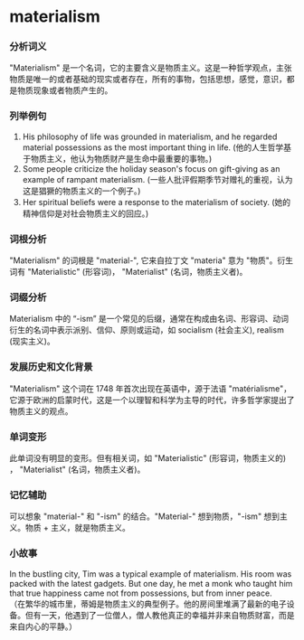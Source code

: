 # materialism

### 分析词义

  

"Materialism" 是一个名词，它的主要含义是物质主义。这是一种哲学观点，主张物质是唯一的或者基础的现实或者存在，所有的事物，包括思想，感觉，意识，都是物质现象或者物质产生的。

  

### 列举例句

  

1.  His philosophy of life was grounded in materialism, and he regarded material possessions as the most important thing in life. (他的人生哲学基于物质主义，他认为物质财产是生命中最重要的事物。)
2.  Some people criticize the holiday season's focus on gift-giving as an example of rampant materialism. (一些人批评假期季节对赠礼的重视，认为这是猖獗的物质主义的一个例子。)
3.  Her spiritual beliefs were a response to the materialism of society. (她的精神信仰是对社会物质主义的回应。)

  

### 词根分析

  

"Materialism" 的词根是 "material-", 它来自拉丁文 "materia" 意为 "物质"。衍生词有 "Materialistic" (形容词)， "Materialist" (名词，物质主义者)。

  

### 词缀分析

  

Materialism 中的 “-ism” 是一个常见的后缀，通常在构成由名词、形容词、动词衍生的名词中表示派别、信仰、原则或运动，如 socialism (社会主义), realism (现实主义)。

  

### 发展历史和文化背景

  

"Materialism" 这个词在 1748 年首次出现在英语中，源于法语 "matérialisme"，它源于欧洲的启蒙时代，这是一个以理智和科学为主导的时代，许多哲学家提出了物质主义的观点。

  

### 单词变形

  

此单词没有明显的变形。但有相关词，如 "Materialistic" (形容词，物质主义的) ， "Materialist" (名词，物质主义者)。

  

### 记忆辅助

  

可以想象 "material-" 和 "-ism" 的结合。"Material-" 想到物质，"-ism" 想到主义。物质 + 主义，就是物质主义。

  

### 小故事

  

In the bustling city, Tim was a typical example of materialism. His room was packed with the latest gadgets. But one day, he met a monk who taught him that true happiness came not from possessions, but from inner peace.  
（在繁华的城市里，蒂姆是物质主义的典型例子。他的房间里堆满了最新的电子设备。但有一天，他遇到了一位僧人，僧人教他真正的幸福并非来自物质财富，而是来自内心的平静。）
